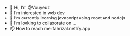 - 👋 Hi, I’m @Vouyeuz
- 👀 I’m interested in web dev
- 🌱 I’m currently learning javascript using react and nodejs
- 💞️ I’m looking to collaborate on ...
- 📫 How to reach me: fahrizal.netlify.app

<!---
Vouyeuz/Vouyeuz is a ✨ special ✨ repository because its `README.md` (this file) appears on your GitHub profile.
You can click the Preview link to take a look at your changes.
--->
